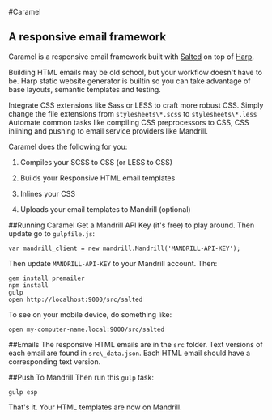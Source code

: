 #Caramel
## A responsive email framework
Caramel is a responsive email framework built with [Salted](https://github.com/rodriguezcommaj/salted) on top of [Harp](http://harpjs.com/). 

Building HTML emails may be old school, but your workflow doesn't have to be. Harp static website generator is builtin so you can take advantage of base layouts, semantic templates and testing. 

Integrate CSS extensions like Sass or LESS to craft more robust CSS. Simply change the file extensions from `stylesheets\*.scss` to `stylesheets\*.less` Automate common tasks like compiling CSS preprocessors to CSS, CSS inlining and pushing to email service providers like Mandrill.

Caramel does the following for you:

1. Compiles your SCSS to CSS (or LESS to CSS)

2. Builds your Responsive HTML email templates

3. Inlines your CSS

4. Uploads your email templates to Mandrill (optional)


##Running Caramel
Get a Mandrill API Key (it's free) to play around. Then update go to `gulpfile.js`:

```
var mandrill_client = new mandrill.Mandrill('MANDRILL-API-KEY');
```

Then update `MANDRILL-API-KEY` to your Mandrill account. Then:

```
gem install premailer
npm install
gulp
open http://localhost:9000/src/salted
```

To see on your mobile device, do something like:

```
open my-computer-name.local:9000/src/salted
```

##Emails
The responsive HTML emails are in the `src` folder. Text versions of each email are found in `src\_data.json`. Each HTML email should have a corresponding text version.


##Push To Mandrill
Then run this `gulp` task:

```
gulp esp

```

That's it. Your HTML templates are now on Mandrill.